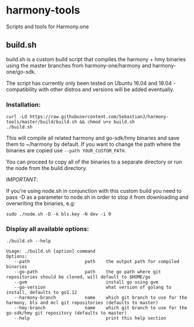 # harmony-tools
Scripts and tools for Harmony.one


## build.sh
build.sh is a custom build script that compiles the harmony + hmy binaries using the master branches from harmony-one/harmony and harmony-one/go-sdk.

The script has currently only been tested on Ubuntu 16.04 and 18.04 - compatibility with other distros and versions will be added eventually.

### Installation:

```
curl -LO https://raw.githubusercontent.com/SebastianJ/harmony-tools/master/build/build.sh && chmod u+x build.sh
./build.sh
```

This will compile all related harmony and go-sdk/hmy binaries and save them to ~/harmony by default. If you want to change the path where the binaries are copied use `--path YOUR_CUSTOM_PATH`.

You can proceed to copy all of the binaries to a separate directory or run the node from the build directory.

*IMPORTANT*:

If you're using node.sh in conjunction with this custom build you need to pass -D as a parameter to node.sh in order to stop it from downloading and overwriting the binaries, e.g:

```
sudo ./node.sh -D -k bls.key -N dev -i 0
```

### Display all available options:
```
./build.sh --help
```

```
Usage: ./build.sh [option] command
Options:
   --path                     path    the output path for compiled binaries
   --go-path                  path    the go path where git repositories should be cloned, will default to $HOME/go
   --gvm                              install go using gvm
   --go-version                       what version of golang to install, defaults to go1.12
   --harmony-branch           name    which git branch to use for the harmony, bls and mcl git repositories (defaults to master)
   --hmy-branch               name    which git branch to use for the go-sdk/hmy git repository (defaults to master)
   --help                             print this help section
```
